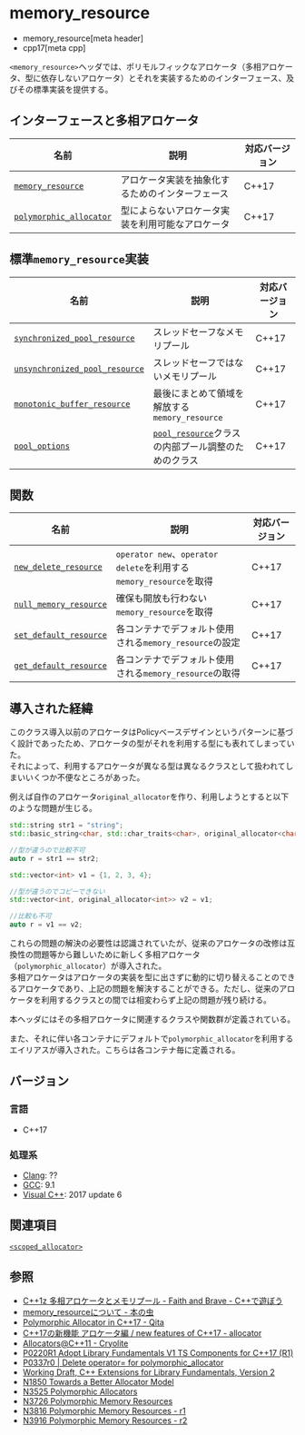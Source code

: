 # memory_resource
* memory_resource[meta header]
* cpp17[meta cpp]

`<memory_resource>`ヘッダでは、ポリモルフィックなアロケータ（多相アロケータ、型に依存しないアロケータ）とそれを実装するためのインターフェース、及びその標準実装を提供する。

## インターフェースと多相アロケータ

| 名前            | 説明           | 対応バージョン |
|-----------------|----------------|----------------|
|[`memory_resource`](memory_resource/memory_resource.md) | アロケータ実装を抽象化するためのインターフェース | C++17 |
|[`polymorphic_allocator`](memory_resource/polymorphic_allocator.md) | 型によらないアロケータ実装を利用可能なアロケータ | C++17 |

## 標準`memory_resource`実装

| 名前            | 説明           | 対応バージョン |
|-----------------|----------------|----------------|
|[`synchronized_pool_resource`](memory_resource/pool_resource.md) | スレッドセーフなメモリプール | C++17 |
|[`unsynchronized_pool_resource`](memory_resource/pool_resource.md) | スレッドセーフではないメモリプール | C++17 |
|[`monotonic_buffer_resource`](memory_resource/monotonic_buffer_resource.md) | 最後にまとめて領域を解放する`memory_resource` | C++17 |
|[`pool_options`](memory_resource/pool_options.md) | [`pool_resource`](memory_resource/pool_resource.md)クラスの内部プール調整のためのクラス | C++17 |

## 関数

| 名前            | 説明           | 対応バージョン |
|-----------------|----------------|----------------|
|[`new_delete_resource`](memory_resource/new_delete_resource.md) | `operator new`、`operator delete`を利用する`memory_resource`を取得 | C++17 |
|[`null_memory_resource`](memory_resource/null_memory_resource.md) | 確保も開放も行わない`memory_resource`を取得 | C++17 |
|[`set_default_resource`](memory_resource/set_default_resource.md) | 各コンテナでデフォルト使用される`memory_resource`の設定 | C++17 |
|[`get_default_resource`](memory_resource/get_default_resource.md) | 各コンテナでデフォルト使用される`memory_resource`の取得 | C++17 |

## 導入された経緯

このクラス導入以前のアロケータはPolicyベースデザインというパターンに基づく設計であったため、アロケータの型がそれを利用する型にも表れてしまっていた。  
それによって、利用するアロケータが異なる型は異なるクラスとして扱われてしまいいくつか不便なところがあった。

例えば自作のアロケータ`original_allocator`を作り、利用しようとすると以下のような問題が生じる。
```cpp
std::string str1 = "string";
std::basic_string<char, std::char_traits<char>, original_allocator<char>> str2 = "string";

//型が違うので比較不可
auto r = str1 == str2;
```

```cpp
std::vector<int> v1 = {1, 2, 3, 4};

//型が違うのでコピーできない
std::vector<int, original_allocator<int>> v2 = v1;

//比較も不可
auto r = v1 == v2;
```

これらの問題の解決の必要性は認識されていたが、従来のアロケータの改修は互換性の問題等から難しいために新しく多相アロケータ（`polymorphic_allocator`）が導入された。  
多相アロケータはアロケータの実装を型に出さずに動的に切り替えることのできるアロケータであり、上記の問題を解決することができる。ただし、従来のアロケータを利用するクラスとの間では相変わらず上記の問題が残り続ける。

本ヘッダにはその多相アロケータに関連するクラスや関数群が定義されている。

また、それに伴い各コンテナにデフォルトで`polymorphic_allocator`を利用するエイリアスが導入された。こちらは各コンテナ毎に定義される。

## バージョン
### 言語
- C++17

### 処理系
- [Clang](/implementation.md#clang): ??
- [GCC](/implementation.md#gcc): 9.1
- [Visual C++](/implementation.md#visual_cpp): 2017 update 6

## 関連項目
[`<scoped_allocator>`](scoped_allocator.md)

## 参照
- [C++1z 多相アロケータとメモリプール - Faith and Brave - C++で遊ぼう ](https://faithandbrave.hateblo.jp/entry/2016/08/08/170454)
- [memory_resourceについて - 本の虫](https://cpplover.blogspot.com/2015/09/memoryresource.html)
- [Polymorphic Allocator in C++17 - Qita](https://qiita.com/MitsutakaTakeda/items/48980faa9498c46b15b2)
- [C++17の新機能 アロケータ編 / new features of C++17 - allocator](https://speakerdeck.com/kariyamitsuru/new-features-of-c-plus-plus-17-allocator)
- [Allocators@C++11 - Cryolite](http://www.slideshare.net/Cryolite/allocator11final)
- [P0220R1 Adopt Library Fundamentals V1 TS Components for C++17 (R1)](http://www.open-std.org/jtc1/sc22/wg21/docs/papers/2016/p0220r1.html)
- [P0337r0 | Delete operator= for polymorphic_allocator](http://www.open-std.org/jtc1/sc22/wg21/docs/papers/2016/p0337r0.html)
- [Working Draft, C++ Extensions for Library Fundamentals, Version 2](http://www.open-std.org/jtc1/sc22/wg21/docs/papers/2015/n4562.html#memory.resource.synop)
- [N1850 Towards a Better Allocator Model](http://www.open-std.org/jtc1/sc22/wg21/docs/papers/2005/n1850.pdf)
- [N3525 Polymorphic Allocators](http://www.open-std.org/jtc1/sc22/wg21/docs/papers/2013/n3525.pdf)
- [N3726 Polymorphic Memory Resources](http://www.open-std.org/jtc1/sc22/wg21/docs/papers/2013/n3726.pdf)
- [N3816 Polymorphic Memory Resources - r1](http://www.open-std.org/jtc1/sc22/wg21/docs/papers/2013/n3816.pdf)
- [N3916 Polymorphic Memory Resources - r2](http://www.open-std.org/jtc1/sc22/wg21/docs/papers/2014/n3916.pdf)
